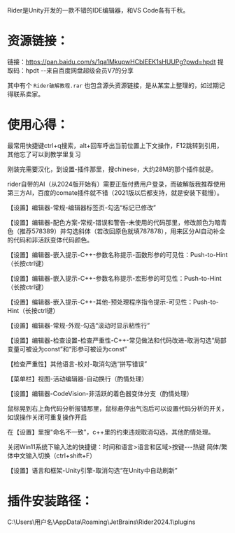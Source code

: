 

Rider是Unity开发的一款不错的IDE编辑器，和VS Code各有千秋。

# 资源链接：

链接：https://pan.baidu.com/s/1qa1MkupwHCbIEEK1sHUUPg?pwd=hpdt 
提取码：hpdt 
--来自百度网盘超级会员V7的分享

其中有个  `Rider破解教程.rar`  也包含源头资源链接，是从某宝上整理的，如过期记得联系卖家。

# 使用心得：

最常用快捷键ctrl+q搜索，alt+回车呼出当前位置上下文操作，F12跳转到引用，其他忘了可以到教学里复习

刚装完需要汉化，到设置-插件那里，搜chinese，大约28M的那个插件就是。

rider自带的AI（从2024版开始有）需要正版付费用户登录，而破解版我推荐使用第三方AI，百度的comate插件就不错（2021版以后都支持，就是安装下载慢）。

【设置】编辑器-常规-编辑器标签页-勾选“标记已修改”

【设置】编辑器-配色方案-常规-错误和警告-未使用的代码那里，修改颜色为暗青色（推荐578389）并勾选斜体（若改回原色就填787878），用来区分AI自动补全的代码和非活跃变体代码颜色。

【设置】编辑器-嵌入提示-C++-参数名称提示-函数形参的可见性：Push-to-Hint（长按ctrl键）

【设置】编辑器-嵌入提示-C++-参数名称提示-宏形参的可见性：Push-to-Hint（长按ctrl键）

【设置】编辑器-嵌入提示-C++-其他-预处理程序指令提示-可见性：Push-to-Hint（长按ctrl键）

【设置】编辑器-常规-外观-勾选“滚动时显示粘性行”

【设置】编辑器-检查设置-检查严重性-C++-常见做法和代码改进-取消勾选“局部变量可被设为const”和“形参可被设为const”

【检查严重性】其他语言-校对-取消勾选“拼写错误”

【菜单栏】视图-活动编辑器-自动换行（酌情处理）

【设置】编辑器-CodeVision-非活跃的着色器变体分支（酌情处理）

鼠标晃到右上角代码分析报错那里，鼠标悬停出气泡后可以设置代码分析的开关，如误操作关闭可重复操作开启

在【设置】里搜"命名不一致"，c++里的约束违规取消勾选，其他酌情处理。

关闭Win11系统下输入法的快捷键：时间和语言>语言和区域>按键---热键  简体/繁体中文输入切换（ctrl+shift+F）

【设置】语言和框架-Unity引擎-取消勾选“在Unity中自动刷新”

# 插件安装路径：

C:\Users\用户名\AppData\Roaming\JetBrains\Rider2024.1\plugins

